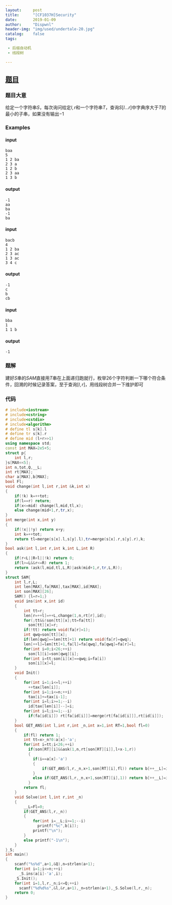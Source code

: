 ```yaml
---
layout:		post
title:		"[CF1037H]Security"
date:		2019-01-09
author:		"Dispwnl"
header-img:	"img/used/undertale-20.jpg"
catalog:	false
tags:

 - 后缀自动机
 - 线段树

---
```


## [题目](http://codeforces.com/problemset/problem/1037/H)

### 题目大意

给定一个字符串$S$，每次询问给定$l,r$和一个字符串$T$，查询$S[l...r]$中字典序大于$T$的最小的子串，如果没有输出$-1$

### Examples

#### input

```plain
baa
5
1 2 ba
2 3 a
1 2 b
2 3 aa
1 3 b
```

#### output


```plain
-1
aa
ba
-1
ba
```

#### input

```plain
bacb
4
1 2 ba
2 3 ac
1 3 ac
3 4 c
```

#### output

```plain
-1
c
b
cb
```

#### input

```plain
bba
1
1 1 b
```

#### output

```plain
-1
```

### 题解

建好$S$串的$SAM$直接用$T$串在上面递归跑就行，枚举$26$个字符判断一下哪个符合条件，回溯的时候记录答案，至于查询$[l,r]$，用线段树合并一下维护即可

### 代码

```c++
# include<iostream>
# include<cstring>
# include<cstdio>
# include<algorithm>
# define tl s[k].l
# define tr s[k].r
# define mid (l+r>>1)
using namespace std;
const int MAX=2e5+5;
struct p{
	int l,r;
}s[MAX<<5];
int n,tot,Q,__L;
int rt[MAX];
char a[MAX],b[MAX];
bool Fl;
void change(int l,int r,int &k,int x)
{
	if(!k) k=++tot;
	if(l==r) return;
	if(x<=mid) change(l,mid,tl,x);
	else change(mid+1,r,tr,x);
}
int merge(int x,int y)
{
	if(!x||!y) return x+y;
	int k=++tot;
	return tl=merge(s[x].l,s[y].l),tr=merge(s[x].r,s[y].r),k;
}
bool ask(int l,int r,int k,int L,int R)
{
	if(r<L||R<l||!k) return 0;
	if(l>=L&&r<=R) return 1;
	return (ask(l,mid,tl,L,R)|ask(mid+1,r,tr,L,R));
}
struct SAM{
	int l,r,L;
	int len[MAX],fa[MAX],tax[MAX],id[MAX];
	int son[MAX][26];
	SAM() {l=r=1;}
	void ins(int x,int id)
	{
		int tt=r;
		len[r=++l]=++L,change(1,n,rt[r],id);
		for(;tt&&!son[tt][x];tt=fa[tt])
		  son[tt][x]=r;
		if(!tt) return void(fa[r]=1);
		int qwq=son[tt][x];
		if(len[qwq]==len[tt]+1) return void(fa[r]=qwq);
		len[++l]=len[tt]+1,fa[l]=fa[qwq],fa[qwq]=fa[r]=l;
		for(int i=0;i<26;++i)
		  son[l][i]=son[qwq][i];
		for(int i=tt;son[i][x]==qwq;i=fa[i])
		  son[i][x]=l;
	}
	void Init()
	{
		for(int i=1;i<=l;++i)
		  ++tax[len[i]];
		for(int i=1;i<=n;++i)
		  tax[i]+=tax[i-1];
		for(int i=l;i>=1;--i)
		  id[tax[len[i]]--]=i;
		for(int i=l;i>=1;--i)
		  if(fa[id[i]]) rt[fa[id[i]]]=merge(rt[fa[id[i]]],rt[id[i]]);
	}
	bool GET_ANS(int l,int r,int _n,int x=1,int RT=1,bool fl=0)
	{
		if(fl) return 1;
		int tt=x>_n?0:a[x]-'a';
		for(int i=tt;i<26;++i)
		  if(son[RT][i]&&ask(1,n,rt[son[RT][i]],l+x-1,r))
		  {
		  	if(i==a[x]-'a')
		  	{
		  		if(GET_ANS(l,r,_n,x+1,son[RT][i],fl)) return b[++__L]=i+'a',1;
			}
			else if(GET_ANS(l,r,_n,x+1,son[RT][i],1)) return b[++__L]=i+'a',1;
		  }
		return fl;
	}
	void Solve(int l,int r,int _n)
	{
		__L=Fl=0;
		if(GET_ANS(l,r,_n))
		{
			for(int i=__L;i>=1;--i)
			  printf("%c",b[i]);
			printf("\n");
		}
		else printf("-1\n");
	}
}_S;
int main()
{
	scanf("%s%d",a+1,&Q),n=strlen(a+1);
	for(int i=1;i<=n;++i)
	  _S.ins(a[i]-'a',i);
	_S.Init();
	for(int i=1,l,r,_n;i<=Q;++i)
	  scanf("%d%d%s",&l,&r,a+1),_n=strlen(a+1),_S.Solve(l,r,_n);
	return 0;
}
```



